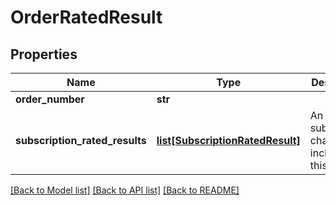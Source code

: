 # OrderRatedResult

## Properties
Name | Type | Description | Notes
------------ | ------------- | ------------- | -------------
**order_number** | **str** |  | [optional] 
**subscription_rated_results** | [**list[SubscriptionRatedResult]**](SubscriptionRatedResult.md) | An array of subscription changes included in this order. | [optional] 

[[Back to Model list]](../README.md#documentation-for-models) [[Back to API list]](../README.md#documentation-for-api-endpoints) [[Back to README]](../README.md)


